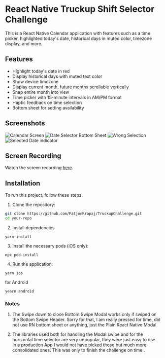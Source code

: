 # React Native Truckup Shift Selector Challenge

This is a React Native Calendar application with features such as a time picker, highlighted today's date, historical days in muted color, timezone display, and more.

## Features

- Highlight today's date in red
- Display historical days with muted text color
- Show device timezone
- Display current month, future months scrollable vertically
- Snap entire month into view
- Time picker with 15-minute intervals in AM/PM format
- Haptic feedback on time selection
- Bottom sheet for setting availability

## Screenshots

![Calendar Screen](./assets/demo/calendar.png)
![Date Selector Bottom Sheet](./assets/demo/dateSelector.png)
![Wrong Selection](./assets/demo/wrongSelection.png)
![Selected Date indicator](./assets/demo/selectedDate.png)

## Screen Recording

Watch the screen recording [here](./assets/demo/demoVideo.mov).

## Installation

To run this project, follow these steps:

1. Clone the repository:

```bash
git clone https://github.com/FatjonRrapaj/TruckupChallenge.git
cd your-repo
```

2. Install dependencies

```
yarn install
```

3. Install the necessary pods (iOS only):

```
npx pod-install

```

4. Run the application:

```
yarn ios
```

for Android

```
yearn android
```

### Notes

1. The Swipe down to close Bottom Swipe Modal works only if swiped on the Bottom Swipe Header.
   Sorry for that, I am really pressed for time, did not use RN bottom sheet or anything, just the Plain React Native Modal

2. The libraries used both for handling the Modal swipe and for the horizontal time selector are very unpopular, they were just easy to use. In a production App I would not have picked those but much more consolidated ones. This was only to finish the challenge on time..
